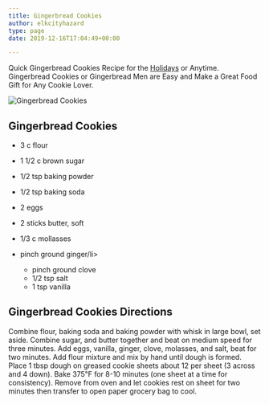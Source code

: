 ```yaml
---
title: Gingerbread Cookies
author: elkcityhazard
type: page
date: 2019-12-16T17:04:49+00:00

---
```

Quick Gingerbread Cookies Recipe for the [Holidays][1] or Anytime. Gingerbread Cookies or Gingerbread Men are Easy and Make a Great Food Gift for Any Cookie Lover.

![Gingerbread Cookies][2] 

## Gingerbread Cookies

  * 3 c flour
  * 1 1/2 c brown sugar
  * 1/2 tsp baking powder
  * 1/2 tsp baking soda
  * 2 eggs
  * 2 sticks butter, soft
  * 1/3 c mollasses
  * pinch ground ginger/li> 
      * pinch ground clove
      * 1/2 tsp salt
      * 1 tsp vanilla</ul> 
    ## Gingerbread Cookies Directions
    
    Combine flour, baking soda and baking powder with whisk in large bowl, set aside. Combine sugar, and butter together and beat on medium speed for three minutes. Add eggs, vanilla, ginger, clove, molasses, and salt, beat for two minutes. Add flour mixture and mix by hand until dough is formed. Place 1 tbsp dough on greased cookie sheets about 12 per sheet (3 across and 4 down). Bake 375&#8457; for 8-10 minutes (one sheet at a time for consistency). Remove from oven and let cookies rest on sheet for two minutes then transfer to open paper grocery bag to cool.

 [1]: /wordpress/recipes-for-special-occasions-and-events/
 [2]: http://www.quick-e-recipes.com/sitebuildercontent/sitebuilderpictures/.pond/IMG_0792_1024.jpg.w300h225.jpg